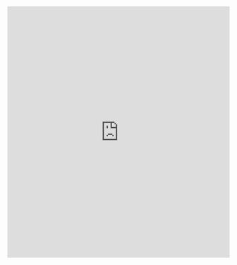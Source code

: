 <p><iframe allowfullscreen width="100%" height="569" class="google-slides-iframe" frameborder="0" scrolling="no" src="https://docs.google.com/presentation/d/e/2PACX-1vRPX2vF9z3f6dB8TLHuefTAtAOb359-zV6MpApw-vPtWXI6A-lW5dk2IDmlU6fvWR8a5rBawnkEWDFm/embed?start=false&amp;loop=false&amp;delayms=3000"></iframe></p>